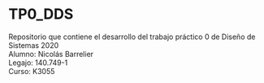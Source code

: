 # TP0_DDS
Repositorio que contiene el desarrollo del trabajo práctico 0 de Diseño de Sistemas 2020  
Alumno: Nicolás Barrelier  
Legajo: 140.749-1  
Curso: K3055  
